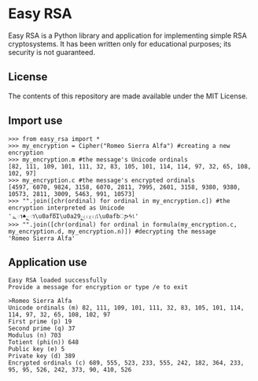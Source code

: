 # Easy RSA
Easy RSA is a Python library and application for implementing simple RSA
cryptosystems. It has been written only for educational purposes; its security
is not guaranteed.
## License
The contents of this repository are made available under the MIT License.
## Import use
	>>> from easy_rsa import *
	>>> my_encryption = Cipher("Romeo Sierra Alfa") #creating a new encryption
	>>> my_encryption.m #the message's Unicode ordinals
	[82, 111, 109, 101, 111, 32, 83, 105, 101, 114, 114, 97, 32, 65, 108, 102, 97]
	>>> my_encryption.c #the message's encrypted ordinals
	[4597, 6070, 9824, 3158, 6070, 2811, 7995, 2601, 3158, 9380, 9380, 10573, 2811, 3009, 5463, 991, 10573]
	>>> "".join([chr(ordinal) for ordinal in my_encryption.c]) #the encryption interpreted as Unicode
	'ᇵា♠ౖា\u0afbἻ\u0a29ౖ⒤⒤⥍\u0afbுᕗϟ⥍'
	>>> "".join([chr(ordinal) for ordinal in formula(my_encryption.c, my_encryption.d, my_encryption.n)]) #decrypting the message
	'Romeo Sierra Alfa'
## Application use
	Easy RSA loaded successfully
	Provide a message for encryption or type /e to exit

	>Romeo Sierra Alfa
	Unicode ordinals (m) 82, 111, 109, 101, 111, 32, 83, 105, 101, 114, 114, 97, 32, 65, 108, 102, 97
	First prime (p) 19
	Second prime (q) 37
	Modulus (n) 703
	Totient (phi(n)) 648
	Public key (e) 5
	Private key (d) 389
	Encrypted ordinals (c) 689, 555, 523, 233, 555, 242, 182, 364, 233, 95, 95, 526, 242, 373, 90, 410, 526
